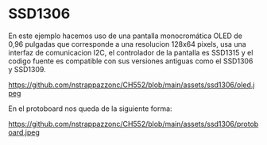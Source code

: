 # SSD1306

En este ejemplo hacemos uso de una pantalla monocromática OLED de 0,96 pulgadas que corresponde a una resolucion 128x64 pixels, usa una interfaz de comunicacion I2C, el controlador de la pantalla es SSD1315 y el codigo fuente es compatible con sus versiones antiguas como el SSD1306 y SSD1309.

https://github.com/nstrappazzonc/CH552/blob/main/assets/ssd1306/oled.jpeg

En el protoboard nos queda de la siguiente forma:

https://github.com/nstrappazzonc/CH552/blob/main/assets/ssd1306/protoboard.jpeg
